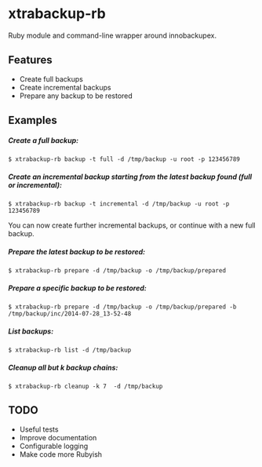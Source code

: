 # xtrabackup-rb

Ruby module and command-line wrapper around innobackupex.

## Features
 - Create full backups
 - Create incremental backups
 - Prepare any backup to be restored
 
## Examples

##### Create a full backup:
    $ xtrabackup-rb backup -t full -d /tmp/backup -u root -p 123456789
 
 
##### Create an incremental backup starting from the latest backup found (full or incremental):
    $ xtrabackup-rb backup -t incremental -d /tmp/backup -u root -p 123456789 
You can now create further incremental backups, or continue with a new full backup.


##### Prepare the latest backup to be restored:
    $ xtrabackup-rb prepare -d /tmp/backup -o /tmp/backup/prepared


##### Prepare a specific backup to be restored:
    $ xtrabackup-rb prepare -d /tmp/backup -o /tmp/backup/prepared -b /tmp/backup/inc/2014-07-28_13-52-48
 
##### List backups:
    $ xtrabackup-rb list -d /tmp/backup

##### Cleanup all but k backup chains:
    $ xtrabackup-rb cleanup -k 7  -d /tmp/backup
 
 
## TODO
 - Useful tests
 - Improve documentation
 - Configurable logging
 - Make code more Rubyish
